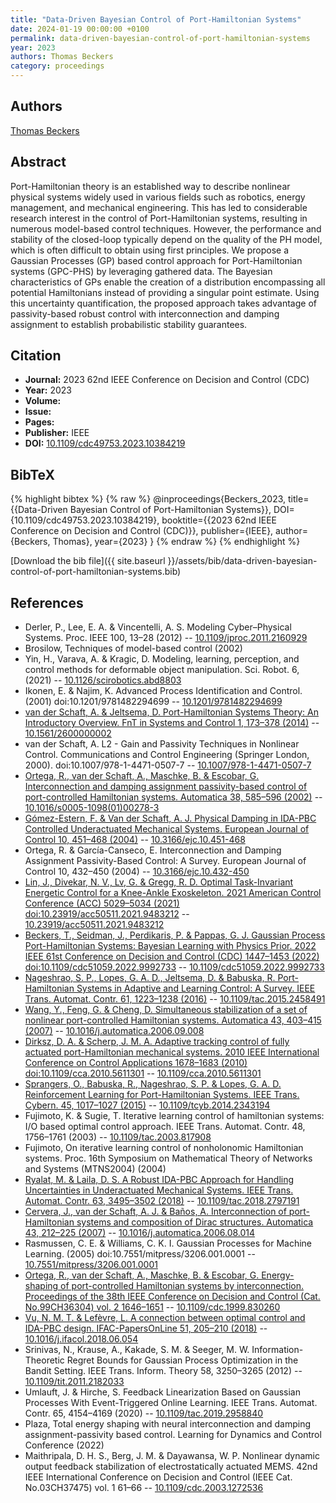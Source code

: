 ```yaml
---
title: "Data-Driven Bayesian Control of Port-Hamiltonian Systems"
date: 2024-01-19 00:00:00 +0100
permalink: data-driven-bayesian-control-of-port-hamiltonian-systems
year: 2023
authors: Thomas Beckers
category: proceedings
---
```

 
## Authors
[Thomas Beckers](authors/thomas-beckers)
 
## Abstract
Port-Hamiltonian theory is an established way to describe nonlinear physical systems widely used in various fields such as robotics, energy management, and mechanical engineering. This has led to considerable research interest in the control of Port-Hamiltonian systems, resulting in numerous model-based control techniques. However, the performance and stability of the closed-loop typically depend on the quality of the PH model, which is often difficult to obtain using first principles. We propose a Gaussian Processes (GP) based control approach for Port-Hamiltonian systems (GPC-PHS) by leveraging gathered data. The Bayesian characteristics of GPs enable the creation of a distribution encompassing all potential Hamiltonians instead of providing a singular point estimate. Using this uncertainty quantification, the proposed approach takes advantage of passivity-based robust control with interconnection and damping assignment to establish probabilistic stability guarantees.
 
## Citation
- **Journal:** 2023 62nd IEEE Conference on Decision and Control (CDC)
- **Year:** 2023
- **Volume:** 
- **Issue:** 
- **Pages:** 
- **Publisher:** IEEE
- **DOI:** [10.1109/cdc49753.2023.10384219](https://doi.org/10.1109/cdc49753.2023.10384219)
 
## BibTeX
{% highlight bibtex %}
{% raw %}
@inproceedings{Beckers_2023,
  title={{Data-Driven Bayesian Control of Port-Hamiltonian Systems}},
  DOI={10.1109/cdc49753.2023.10384219},
  booktitle={{2023 62nd IEEE Conference on Decision and Control (CDC)}},
  publisher={IEEE},
  author={Beckers, Thomas},
  year={2023}
}
{% endraw %}
{% endhighlight %}
 
[Download the bib file]({{ site.baseurl }}/assets/bib/data-driven-bayesian-control-of-port-hamiltonian-systems.bib)
 
## References
- Derler, P., Lee, E. A. & Vincentelli, A. S. Modeling Cyber–Physical Systems. Proc. IEEE 100, 13–28 (2012) -- [10.1109/jproc.2011.2160929](https://doi.org/10.1109/jproc.2011.2160929)
- Brosilow, Techniques of model-based control (2002)
- Yin, H., Varava, A. & Kragic, D. Modeling, learning, perception, and control methods for deformable object manipulation. Sci. Robot. 6, (2021) -- [10.1126/scirobotics.abd8803](https://doi.org/10.1126/scirobotics.abd8803)
- Ikonen, E. & Najim, K. Advanced Process Identification and Control. (2001) doi:10.1201/9781482294699 -- [10.1201/9781482294699](https://doi.org/10.1201/9781482294699)
- [van der Schaft, A. & Jeltsema, D. Port-Hamiltonian Systems Theory: An Introductory Overview. FnT in Systems and Control 1, 173–378 (2014)](port-hamiltonian-systems-theory-an-introductory-overview) -- [10.1561/2600000002](https://doi.org/10.1561/2600000002)
- van der Schaft, A. L2 - Gain and Passivity Techniques in Nonlinear Control. Communications and Control Engineering (Springer London, 2000). doi:10.1007/978-1-4471-0507-7 -- [10.1007/978-1-4471-0507-7](https://doi.org/10.1007/978-1-4471-0507-7)
- [Ortega, R., van der Schaft, A., Maschke, B. & Escobar, G. Interconnection and damping assignment passivity-based control of port-controlled Hamiltonian systems. Automatica 38, 585–596 (2002)](interconnection-and-damping-assignment-passivity-based-control-of-port-controlled-hamiltonian-systems) -- [10.1016/s0005-1098(01)00278-3](https://doi.org/10.1016/s0005-1098(01)00278-3)
- [Gómez-Estern, F. & Van der Schaft, A. J. Physical Damping in IDA-PBC Controlled Underactuated Mechanical Systems. European Journal of Control 10, 451–468 (2004)](physical-damping-in-ida-pbc-controlled-underactuated-mechanical-systems) -- [10.3166/ejc.10.451-468](https://doi.org/10.3166/ejc.10.451-468)
- Ortega, R. & García-Canseco, E. Interconnection and Damping Assignment Passivity-Based Control: A Survey. European Journal of Control 10, 432–450 (2004) -- [10.3166/ejc.10.432-450](https://doi.org/10.3166/ejc.10.432-450)
- [Lin, J., Divekar, N. V., Lv, G. & Gregg, R. D. Optimal Task-Invariant Energetic Control for a Knee-Ankle Exoskeleton. 2021 American Control Conference (ACC) 5029–5034 (2021) doi:10.23919/acc50511.2021.9483212](optimal-task-invariant-energetic-control-for-a-knee-ankle-exoskeleton0) -- [10.23919/acc50511.2021.9483212](https://doi.org/10.23919/acc50511.2021.9483212)
- [Beckers, T., Seidman, J., Perdikaris, P. & Pappas, G. J. Gaussian Process Port-Hamiltonian Systems: Bayesian Learning with Physics Prior. 2022 IEEE 61st Conference on Decision and Control (CDC) 1447–1453 (2022) doi:10.1109/cdc51059.2022.9992733](gaussian-process-port-hamiltonian-systems-bayesian-learning-with-physics-prior) -- [10.1109/cdc51059.2022.9992733](https://doi.org/10.1109/cdc51059.2022.9992733)
- [Nageshrao, S. P., Lopes, G. A. D., Jeltsema, D. & Babuska, R. Port-Hamiltonian Systems in Adaptive and Learning Control: A Survey. IEEE Trans. Automat. Contr. 61, 1223–1238 (2016)](port-hamiltonian-systems-in-adaptive-and-learning-control-a-survey) -- [10.1109/tac.2015.2458491](https://doi.org/10.1109/tac.2015.2458491)
- [Wang, Y., Feng, G. & Cheng, D. Simultaneous stabilization of a set of nonlinear port-controlled Hamiltonian systems. Automatica 43, 403–415 (2007)](simultaneous-stabilization-of-a-set-of-nonlinear-port-controlled-hamiltonian-systems) -- [10.1016/j.automatica.2006.09.008](https://doi.org/10.1016/j.automatica.2006.09.008)
- [Dirksz, D. A. & Scherp, J. M. A. Adaptive tracking control of fully actuated port-Hamiltonian mechanical systems. 2010 IEEE International Conference on Control Applications 1678–1683 (2010) doi:10.1109/cca.2010.5611301](adaptive-tracking-control-of-fully-actuated-port-hamiltonian-mechanical-systems) -- [10.1109/cca.2010.5611301](https://doi.org/10.1109/cca.2010.5611301)
- [Sprangers, O., Babuska, R., Nageshrao, S. P. & Lopes, G. A. D. Reinforcement Learning for Port-Hamiltonian Systems. IEEE Trans. Cybern. 45, 1017–1027 (2015)](reinforcement-learning-for-port-hamiltonian-systems) -- [10.1109/tcyb.2014.2343194](https://doi.org/10.1109/tcyb.2014.2343194)
- Fujimoto, K. & Sugie, T. Iterative learning control of hamiltonian systems: I/O based optimal control approach. IEEE Trans. Automat. Contr. 48, 1756–1761 (2003) -- [10.1109/tac.2003.817908](https://doi.org/10.1109/tac.2003.817908)
- Fujimoto, On iterative learning control of nonholonomic Hamiltonian systems. Proc. 16th Symposium on Mathematical Theory of Networks and Systems (MTNS2004) (2004)
- [Ryalat, M. & Laila, D. S. A Robust IDA-PBC Approach for Handling Uncertainties in Underactuated Mechanical Systems. IEEE Trans. Automat. Contr. 63, 3495–3502 (2018)](a-robust-ida-pbc-approach-for-handling-uncertainties-in-underactuated-mechanical-systems) -- [10.1109/tac.2018.2797191](https://doi.org/10.1109/tac.2018.2797191)
- [Cervera, J., van der Schaft, A. J. & Baños, A. Interconnection of port-Hamiltonian systems and composition of Dirac structures. Automatica 43, 212–225 (2007)](interconnection-of-port-hamiltonian-systems-and-composition-of-dirac-structures) -- [10.1016/j.automatica.2006.08.014](https://doi.org/10.1016/j.automatica.2006.08.014)
- Rasmussen, C. E. & Williams, C. K. I. Gaussian Processes for Machine Learning. (2005) doi:10.7551/mitpress/3206.001.0001 -- [10.7551/mitpress/3206.001.0001](https://doi.org/10.7551/mitpress/3206.001.0001)
- [Ortega, R., van der Schaft, A., Maschke, B. & Escobar, G. Energy-shaping of port-controlled Hamiltonian systems by interconnection. Proceedings of the 38th IEEE Conference on Decision and Control (Cat. No.99CH36304) vol. 2 1646–1651](energy-shaping-of-port-controlled-hamiltonian-systems-by-interconnection) -- [10.1109/cdc.1999.830260](https://doi.org/10.1109/cdc.1999.830260)
- [Vu, N. M. T. & Lefèvre, L. A connection between optimal control and IDA-PBC design. IFAC-PapersOnLine 51, 205–210 (2018)](a-connection-between-optimal-control-and-ida-pbc-design) -- [10.1016/j.ifacol.2018.06.054](https://doi.org/10.1016/j.ifacol.2018.06.054)
- Srinivas, N., Krause, A., Kakade, S. M. & Seeger, M. W. Information-Theoretic Regret Bounds for Gaussian Process Optimization in the Bandit Setting. IEEE Trans. Inform. Theory 58, 3250–3265 (2012) -- [10.1109/tit.2011.2182033](https://doi.org/10.1109/tit.2011.2182033)
- Umlauft, J. & Hirche, S. Feedback Linearization Based on Gaussian Processes With Event-Triggered Online Learning. IEEE Trans. Automat. Contr. 65, 4154–4169 (2020) -- [10.1109/tac.2019.2958840](https://doi.org/10.1109/tac.2019.2958840)
- Plaza, Total energy shaping with neural interconnection and damping assignment-passivity based control. Learning for Dynamics and Control Conference (2022)
- Maithripala, D. H. S., Berg, J. M. & Dayawansa, W. P. Nonlinear dynamic output feedback stabilization of electrostatically actuated MEMS. 42nd IEEE International Conference on Decision and Control (IEEE Cat. No.03CH37475) vol. 1 61–66 -- [10.1109/cdc.2003.1272536](https://doi.org/10.1109/cdc.2003.1272536)

